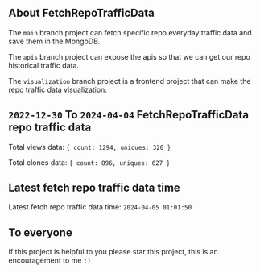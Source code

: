 ## About FetchRepoTrafficData

The `main` branch project can fetch specific repo everyday traffic data and save them in the MongoDB.

The `apis` branch project can expose the apis so that we can get our repo historical traffic data.

The `visualization` branch project is a frontend project that can make the repo traffic data visualization.

## `2022-12-30` To `2024-04-04` FetchRepoTrafficData repo traffic data

Total views data: `{ count: 1294, uniques: 320 }`

Total clones data: `{ count: 896, uniques: 627 }`

## Latest fetch repo traffic data time

Latest fetch repo traffic data time: `2024-04-05 01:01:50`

## To everyone

If this project is helpful to you please star this project, this is an encouragement to me `:)`



